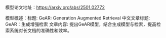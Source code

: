 模型论文地址：https://arxiv.org/abs/2501.02772

模型概述：标题: GeAR: Generation Augmented Retrieval
中文文章标题: GeAR：生成增强检索
文章内容: 提出GeAR模型，结合生成模型与检索，提高检索系统对长文档的准确性和效率。
